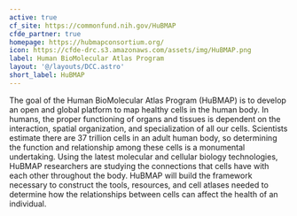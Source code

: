 ```yaml
---
active: true
cf_site: https://commonfund.nih.gov/HuBMAP
cfde_partner: true
homepage: https://hubmapconsortium.org/
icon: https://cfde-drc.s3.amazonaws.com/assets/img/HuBMAP.png
label: Human BioMolecular Atlas Program
layout: '@/layouts/DCC.astro'
short_label: HuBMAP
---
```

The goal of the Human BioMolecular Atlas Program (HuBMAP) is to develop an open and global platform to map healthy cells in the human body.  In humans, the proper functioning of organs and tissues is dependent on the interaction, spatial organization, and specialization of all our cells.  Scientists estimate there are 37 trillion cells in an adult human body, so determining the function and relationship among these cells is a monumental undertaking.  Using the latest molecular and cellular biology technologies, HuBMAP researchers are studying the connections that cells have with each other throughout the body.  HuBMAP will build the framework necessary to construct the tools, resources, and cell atlases needed to determine how the relationships between cells can affect the health of an individual.